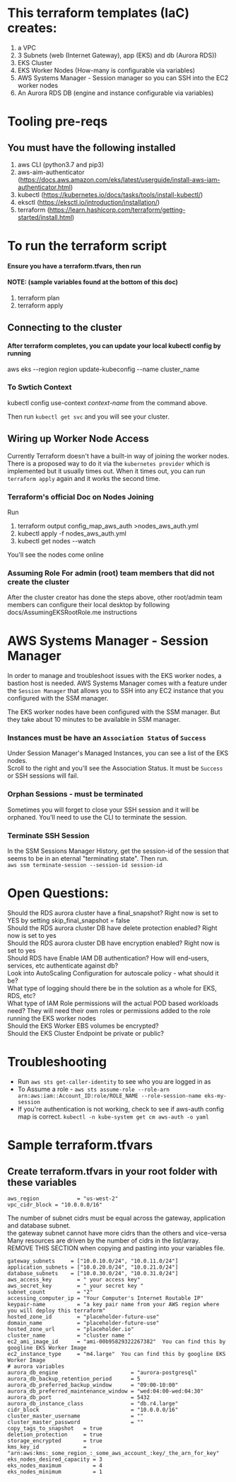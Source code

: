 # This terraform templates (IaC) creates:
1. a VPC
2. 3 Subnets (web (Internet Gateway), app (EKS) and db (Aurora RDS))
3. EKS Cluster
4. EKS Worker Nodes (How-many is configurable via variables)
5. AWS Systems Manager - Session manager so you can SSH into the EC2 worker nodes
6. An Aurora RDS DB (engine and instance configurable via variables)

# Tooling pre-reqs
## You must have the following installed
1. aws CLI (python3.7 and pip3)
2. aws-aim-authenticator (https://docs.aws.amazon.com/eks/latest/userguide/install-aws-iam-authenticator.html)
3. kubectl (https://kubernetes.io/docs/tasks/tools/install-kubectl/)
4. eksctl (https://eksctl.io/introduction/installation/) 
5. terraform (https://learn.hashicorp.com/terraform/getting-started/install.html)

# To run the terraform script
#### Ensure you have a terraform.tfvars, then run
#### NOTE:  (sample variables found at the bottom of this doc)

1. terraform plan
2. terraform apply

## Connecting to the cluster
#### After terraform completes, you can update your local kubectl config by running

aws eks --region region update-kubeconfig --name cluster_name

### To Swtich Context
kubectl config use-context *context-name*  from the command above.

Then run `kubectl get svc` and you will see your cluster.

## Wiring up Worker Node Access
Currently Terraform doesn't have a built-in way of joining the worker nodes. There is a proposed way to do it via the `kubernetes provider` which is implemented but it usually times out.  When it times out, you can run `terraform apply` again and it works the second time.

### Terraform's official Doc on Nodes Joining
Run 
1. terraform output config_map_aws_auth >nodes_aws_auth.yml
2. kubectl apply -f nodes_aws_auth.yml
3. kubectl get nodes --watch

You'll see the nodes come online

### Assuming Role For admin (root) team members that did not create the cluster
After the cluster creator has done the steps above, other root/admin team members can configure their local desktop 
by following docs/AssumingEKSRootRole.me instructions

# AWS Systems Manager - Session Manager
In order to manage and troubleshoot issues with the EKS worker nodes, a bastion host is needed.  AWS Systems Manager comes with a feature under the `Session Manager` that allows you to SSH into any EC2 instance that you configured with the SSM manager.

The EKS worker nodes have been configured with the SSM manager. But they take about 10 minutes to be available in SSM manager. 

### Instances must be have an `Association Status` of `Success`
Under Session Manager's Managed Instances, you can see a list of the EKS nodes.  
Scroll to the right and you'll see the Association Status. It must be `Success` or SSH sessions will fail.  

### Orphan Sessions - must be terminated
Sometimes you will forget to close your SSH session and it will be orphaned. You'll need to use the CLI to terminate the session.

### Terminate SSH Session
In the SSM Sessions Manager History, get the session-id of the session that seems to be in an eternal "terminating state". Then run.  
`aws ssm terminate-session --session-id session-id`

# Open Questions:
Should the RDS aurora cluster have a final_snapshot? Right now is set to YES by setting skip_final_snapshot = false  
Should the RDS aurora cluster DB have delete protection enabled? Right now is set to yes  
Should the RDS aurora cluster DB have encryption enabled? Right now is set to yes  
Should RDS have Enable IAM DB authentication? How will end-users, services, etc authenticate against db?  
Look into AutoScaling Configuration for autoscale policy - what should it be?  
What type of logging should there be in the solution as a whole for EKS, RDS, etc?  
What type of IAM Role permissions will the actual POD based workloads need? They will need their own roles or permissions added to the role running the EKS worker nodes  
Should the EKS Worker EBS volumes be encrypted?  
Should the EKS Cluster Endpoint be private or public?  

# Troubleshooting
* Run `aws sts get-caller-identity` to see who you are logged in as  
* To Assume a role - `aws sts assume-role --role-arn arn:aws:iam::Account_ID:role/ROLE_NAME --role-session-name eks-my-session`  
* If you're authentication is not working, check to see if aws-auth config map is correct. `kubectl -n kube-system get cm aws-auth -o yaml`  


# Sample terraform.tfvars
## Create terraform.tfvars in your root folder with these variables
```
aws_region            = "us-west-2"
vpc_cidr_block = "10.0.0.0/16"
```
The number of subnet cidrs must be equal across the gateway, application and database subnet.  
the gateway subnet cannot have more cidrs than the others and vice-versa  
Many resources are driven by the number of cidrs in the list/array.  
REMOVE THIS SECTION when copying and pasting into your variables file.
```
gateway_subnets     = ["10.0.10.0/24", "10.0.11.0/24"]
application_subnets = ["10.0.20.0/24", "10.0.21.0/24"]
database_subnets    = ["10.0.30.0/24", "10.0.31.0/24"]
aws_access_key        = " your access key"
aws_secret_key        = " your secret key "
subnet_count          = "2"
accessing_computer_ip = "Your Computer's Internet Routable IP"
keypair-name          = "a key pair name from your AWS region where you will deploy this terraform"
hosted_zone_id        = "placeholder-future-use"
domain_name           = "placeholder-future-use"
hosted_zone_url       = "placeholder.io"
cluster_name          = "cluster name "
ec2_ami_image_id      = "ami-00b95829322267382"  You can find this by googline EKS Worker Image
ec2_instance_type     = "m4.large"  You can find this by googline EKS Worker Image
# aurora variables
aurora_db_engine                       = "aurora-postgresql"
aurora_db_backup_retention_period      = 5
aurora_db_preferred_backup_window      = "09:00-10:00"
aurora_db_preferred_maintenance_window = "wed:04:00-wed:04:30"
aurora_db_port                         = 5432
aurora_db_instance_class               = "db.r4.large"
cidr_block                             = "10.0.0.0/16"
cluster_master_username                = ""
cluster_master_password                = ""
copy_tags_to_snapshot   = true
deletion_protection     = true
storage_encrypted       = true
kms_key_id              = "arn:aws:kms:_some_region_:_some_aws_account_:key/_the_arn_for_key"
eks_nodes_desired_capacity = 3
eks_nodes_maximum          = 4
eks_nodes_minimum          = 1
```